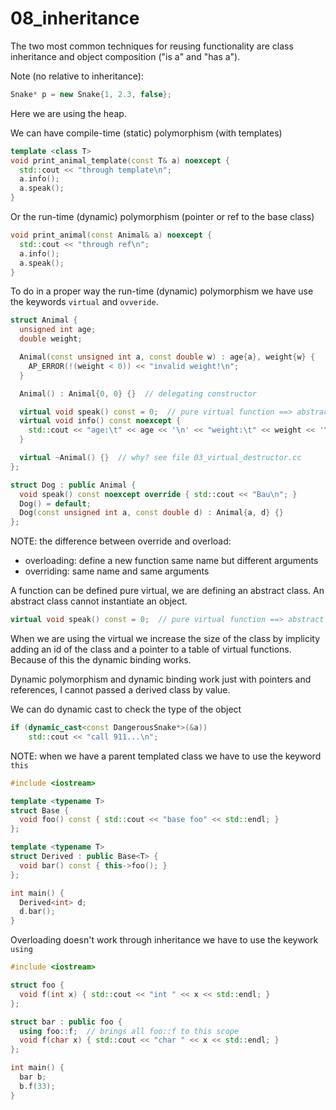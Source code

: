 # 08_inheritance

The two most common techniques for reusing functionality are class inheritance and object composition ("is a" and "has a").

Note (no relative to inheritance):

```c++
Snake* p = new Snake{1, 2.3, false};
```

Here we are using the heap.

We can have compile-time (static) polymorphism (with templates)
```c++
template <class T>
void print_animal_template(const T& a) noexcept {
  std::cout << "through template\n";
  a.info();
  a.speak();
}
``` 

Or the run-time (dynamic) polymorphism (pointer or ref to the base class)

```c++
void print_animal(const Animal& a) noexcept {
  std::cout << "through ref\n";
  a.info();
  a.speak();
}
```

To do in a proper way the run-time (dynamic) polymorphism we have use the keywords `virtual` and `ovveride`. 

```c++
struct Animal {
  unsigned int age;
  double weight;

  Animal(const unsigned int a, const double w) : age{a}, weight{w} {
    AP_ERROR(!(weight < 0)) << "invalid weight!\n";
  }

  Animal() : Animal{0, 0} {}  // delegating constructor

  virtual void speak() const = 0;  // pure virtual function ==> abstract class
  virtual void info() const noexcept {
    std::cout << "age:\t" << age << '\n' << "weight:\t" << weight << '\n';
  }

  virtual ~Animal() {}  // why? see file 03_virtual_destructor.cc
};
```

```c++
struct Dog : public Animal {
  void speak() const noexcept override { std::cout << "Bau\n"; }
  Dog() = default;
  Dog(const unsigned int a, const double d) : Animal{a, d} {}
};
```

NOTE: the difference between override and overload:
- overloading: define a new function same name but different arguments 
- overriding: same name and same arguments

A function can be defined pure virtual, we are defining an abstract class. An abstract class cannot instantiate an object.

```c++
virtual void speak() const = 0;  // pure virtual function ==> abstract class
```

When we are using the virtual we increase the size of the class by implicity adding an id of the class and a pointer to a table of virtual functions. Because of this the dynamic binding works. 

Dynamic polymorphism and dynamic binding work just with pointers and references, I cannot passed a derived class by value. 

We can do dynamic cast to check the type of the object
```c++
if (dynamic_cast<const DangerousSnake*>(&a))
    std::cout << "call 911...\n";
```

NOTE: when we have a parent templated class we have to use the keyword `this`
```c++
#include <iostream>

template <typename T>
struct Base {
  void foo() const { std::cout << "base foo" << std::endl; }
};

template <typename T>
struct Derived : public Base<T> {
  void bar() const { this->foo(); }
};

int main() {
  Derived<int> d;
  d.bar();
}
```

Overloading doesn't work through inheritance we have to use the keywork `using`

```c++
#include <iostream>

struct foo {
  void f(int x) { std::cout << "int " << x << std::endl; }
};

struct bar : public foo {
  using foo::f;  // brings all foo::f to this scope
  void f(char x) { std::cout << "char " << x << std::endl; }
};

int main() {
  bar b;
  b.f(33);
}
```